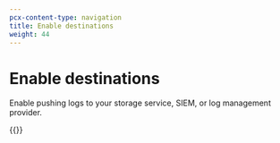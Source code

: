 ```yaml
---
pcx-content-type: navigation
title: Enable destinations
weight: 44
---
```


# Enable destinations

Enable pushing logs to your storage service, SIEM, or log management provider.

{{<directory-listing>}}

